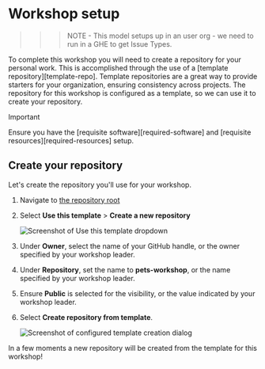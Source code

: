 # Workshop setup
>>>NOTE - This model setups up in an user org - we need to run in a GHE to get Issue Types.

To complete this workshop you will need to create a repository for your personal work.  This is accomplished through the use of a [template repository][template-repo]. Template repositories are a great way to provide starters for your organization, ensuring consistency across projects. The repository for this workshop is configured as a template, so we can use it to create your repository.

> [!IMPORTANT]
> Ensure you have the [requisite software][required-software] and [requisite resources][required-resources] setup.

## Create your repository

Let's create the repository you'll use for your workshop.

1. Navigate to [the repository root](/)
2. Select **Use this template** > **Create a new repository**

    ![Screenshot of Use this template dropdown](images/0-setup-template.png)

3. Under **Owner**, select the name of your GitHub handle, or the owner specified by your workshop leader.
4. Under **Repository**, set the name to **pets-workshop**, or the name specified by your workshop leader.
5. Ensure **Public** is selected for the visibility, or the value indicated by your workshop leader.
6. Select **Create repository from template**.

    ![Screenshot of configured template creation dialog](images/0-setup-configure.png)

In a few moments a new repository will be created from the template for this workshop!
